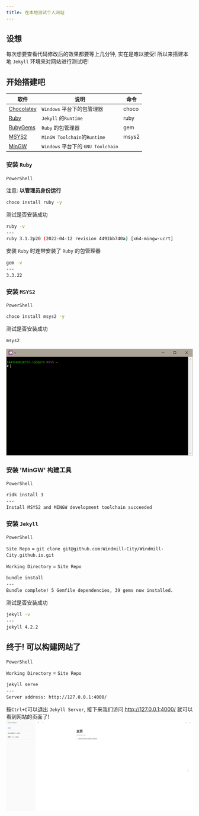 ```yaml
---
title: 在本地测试个人网站
---
```


## 设想

每次想要查看代码修改后的效果都要等上几分钟, 实在是难以接受!
所以来搭建本地 `Jekyll` 环境来对网站进行测试吧!

## 开始搭建吧

|软件|说明|命令|
|---|---|---|
|[Chocolatey](https://community.chocolatey.org/)|`Windows` 平台下的包管理器|choco|
|[Ruby](https://www.ruby-lang.org/)|`Jekyll` 的`Runtime`|ruby|
|[RubyGems](https://rubygems.org/)|`Ruby` 的包管理器|gem|
|[MSYS2](https://www.msys2.org/)|`MinGW Toolchain`的`Runtime`|msys2|
|[MinGW](https://osdn.net/projects/mingw/)|`Windows` 平台下的 `GNU Toolchain`||

### 安装 `Ruby`

`PowerShell`

注意: **以管理员身份运行**

```sh
choco install ruby -y
```

测试是否安装成功

```sh
ruby -v
---
ruby 3.1.2p20 (2022-04-12 revision 4491bb740a) [x64-mingw-ucrt]
```

安装 `Ruby` 时连带安装了 `Ruby` 的包管理器

```sh
gem -v
---
3.3.22
```

### 安装 `MSYS2`

`PowerShell`

```sh
choco install msys2 -y
```

测试是否安装成功

```sh
msys2
```

![Msys2-Shell](/assets/Msys2-Shell.png)

### 安装 'MinGW' 构建工具

`PowerShell`

```sh
ridk install 3
---
Install MSYS2 and MINGW development toolchain succeeded
```

### 安装 `Jekyll`

`PowerShell`

`Site Repo` = `git clone git@github.com:Windmill-City/Windmill-City.github.io.git`

`Working Directory` = `Site Repo`

```sh
bundle install
---
Bundle complete! 5 Gemfile dependencies, 39 gems now installed.
```

测试是否安装成功

```sh
jekyll -v
---
jekyll 4.2.2
```

## 终于! 可以构建网站了

`PowerShell`

`Working Directory` = `Site Repo`

```sh
jekyll serve
---
Server address: http://127.0.0.1:4000/
```

按`Ctrl+C`可以退出 `Jekyll Server`, 接下来我们访问 <http://127.0.0.1:4000/> 就可以看到网站的页面了!
![LocalPage](/assets/LocalPage.png)
